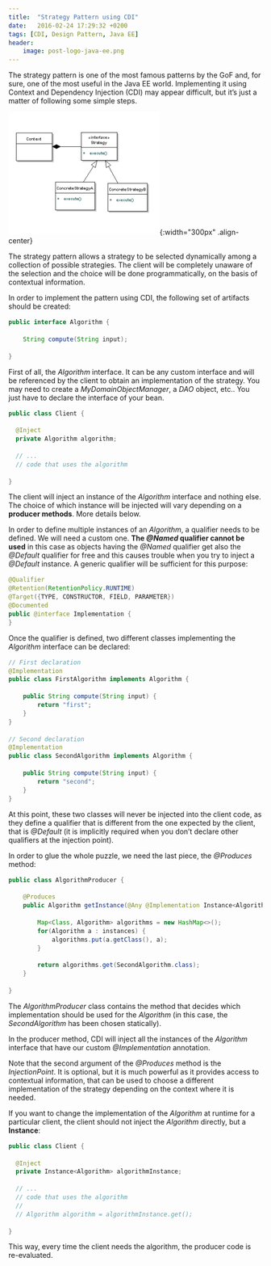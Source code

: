 ```yaml
---
title:  "Strategy Pattern using CDI"
date:   2016-02-24 17:29:32 +0200
tags: [CDI, Design Pattern, Java EE]
header:
    image: post-logo-java-ee.png
---
```

The strategy pattern is one of the most famous patterns by the GoF and, for sure, one of the most useful in the Java EE world. 
Implementing it using Context and Dependency Injection (CDI) may appear difficult, but it’s just a matter of following some simple steps.

![Strategy Pattern](/images/strategy-pattern.png){:width="300px" .align-center}

The strategy pattern allows a strategy to be selected dynamically among a collection of possible strategies. The client will be completely unaware of the selection and the choice will be done programmatically, on the basis of contextual information.

In order to implement the pattern using CDI, the following set of artifacts should be created:

```java
public interface Algorithm {
 
    String compute(String input);
 
}
```

First of all, the *Algorithm* interface. 
It can be any custom interface and will be referenced by the client to obtain an implementation of the strategy. 
You may need to create a *MyDomainObjectManager*, a *DAO* object, etc.. 
You just have to declare the interface of your bean.

```java
public class Client {
 
  @Inject
  private Algorithm algorithm;
 
  // ...
  // code that uses the algorithm
 
}
```

The client will inject an instance of the *Algorithm* interface and nothing else. 
The choice of which instance will be injected will vary depending on a **producer methods**. More details below.

In order to define multiple instances of an *Algorithm*, a qualifier needs to be defined. 
We will need a custom one. **The *@Named* qualifier cannot be used** in this case as objects having the *@Named* 
qualifier get also the *@Default* qualifier for free and this causes trouble when you try to inject a *@Default* instance. 
A generic qualifier will be sufficient for this purpose:

```java
@Qualifier
@Retention(RetentionPolicy.RUNTIME)
@Target({TYPE, CONSTRUCTOR, FIELD, PARAMETER})
@Documented
public @interface Implementation {
}
```

Once the qualifier is defined, two different classes implementing the *Algorithm* interface can be declared:

```java
// First declaration
@Implementation
public class FirstAlgorithm implements Algorithm {
 
    public String compute(String input) {
        return "first";
    }
}
 
// Second declaration
@Implementation
public class SecondAlgorithm implements Algorithm {
 
    public String compute(String input) {
        return "second";
    }
}
```

At this point, these two classes will never be injected into the client code, as they define a qualifier 
that is different from the one expected by the client, that is *@Default* (it is implicitly required when 
you don’t declare other qualifiers at the injection point).

In order to glue the whole puzzle, we need the last piece, the *@Produces* method:

```java
public class AlgorithmProducer {
 
    @Produces
    public Algorithm getInstance(@Any @Implementation Instance<Algorithm> instances, InjectionPoint injectionPoint) {
 
        Map<Class, Algorithm> algorithms = new HashMap<>();
        for(Algorithm a : instances) {
            algorithms.put(a.getClass(), a);
        }
 
        return algorithms.get(SecondAlgorithm.class);
    }
 
}
```

The *AlgorithmProducer* class contains the method that decides which implementation should be used for the 
*Algorithm* (in this case, the *SecondAlgorithm* has been chosen statically).

In the producer method, CDI will inject all the instances of the *Algorithm* interface that have our custom 
*@Implementation* annotation.

Note that the second argument of the *@Produces* method is the *InjectionPoint*. 
It is optional, but it is much powerful as it provides access to contextual information, 
that can be used to choose a different implementation of the strategy depending on the context where it is needed.

If you want to change the implementation of the *Algorithm* at runtime for a particular client, 
the client should not inject the *Algorithm* directly, but a **Instance**:

```java
public class Client {
 
  @Inject
  private Instance<Algorithm> algorithmInstance;
 
  // ...
  // code that uses the algorithm
  //
  // Algorithm algorithm = algorithmInstance.get();
 
}
```

This way, every time the client needs the algorithm, the producer code is re-evaluated.